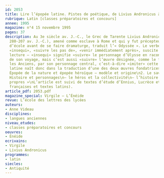 ```yaml
---
id: 2053
title: Lire l’épopée latine. Pistes de poétique, de Livius Andronicus à Virgile
rubrique: Latin [classes préparatoires et concours]
annee: 1995
magazine: n°4 15 novembre 1995
pages: 37
description: Au 3e siècle av. J.-C., le Grec de Tarente Livius Andronicus (environ
  280-207 av. J.-C.), amené comme esclave à Rome et qui y fut précepteur et maître
  d’école avant de se faire dramaturge, traduit l’« Odyssée ». Le verbe qu’il choisit,
  «insequi», «suivre les pas de», «venir immédiatement après», suscite une double
  lecture – «insequi» signifie «suivre» le personnage d’Ulysse en racontant les péripéties
  de son voyage, mais c’est aussi «suivre» l’œuvre désignée, comme le faisaient parfois
  les Anciens, par son personnage central, c’est-à-dire «imiter» cette œuvre. La littérature
  latine naît donc dans la traduction d’une des deux œuvres fondatrices de la Grèce…\n\n1.
  Épopée de la nature et épopée héroïque – modèle et origine\n2. Le savoir total\n3.
  Histoire et personnages\n– le héros et la collectivité\n– l’histoire et ses « effets
  propres »\nL’article est suivi de textes d’étude d’Ennius, Lucrèce et Virgile (traductions
  françaises et textes latins). 
article_pdf: 2053.pdf
magazine_special: Virgile – L’Énéide
revue: L’école des lettres des lycées
auteurs:
- Anne Videau
disciplines:
- langues anciennes
niveau_etudes:
- classes préparatoires et concours
oeuvres:
- Énéide
ecrivains:
- Virgile
- Livius Andronicus
programmes:
- latin
siecles:
- Antiquité
---
```

